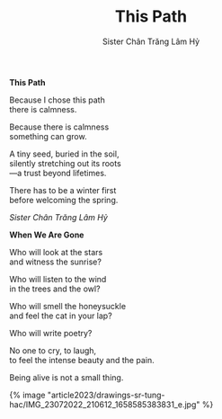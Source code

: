﻿---
title: This Path
author: Sister Chân Trăng Lâm Hỷ
---

<div class="verse"><p><b>This Path</b></p>

<p>Because I chose this path<br/>
there is calmness.</p>

<p>Because there is calmness<br/>
something can grow.</p>

<p>A tiny seed, buried in the soil,<br/>
silently stretching out its roots<br/>
—a trust beyond lifetimes.</p>

<p>There has to be a winter first<br/>
before welcoming the spring.</p>
<cite>Sister Chân Trăng Lâm Hỷ</cite></div>

<div class="verse"><p><b>When We Are Gone</b></p>

<p>Who will look at the stars<br/>
and witness the sunrise?</p>

<p>Who will listen to the wind<br/>
in the trees and the owl?</p>

<p>Who will smell the honeysuckle<br/>
and feel the cat in your lap?</p>

<p>Who will write poetry?</p>

<p>No one to cry, to laugh,<br/>
to feel the intense beauty and the pain.</p>

<p>Being alive is not a small thing.</p></div>

<div class="article-end"></div>

{% image "article2023/drawings-sr-tung-hac/IMG_23072022_210612_1658585383831_e.jpg" %}
